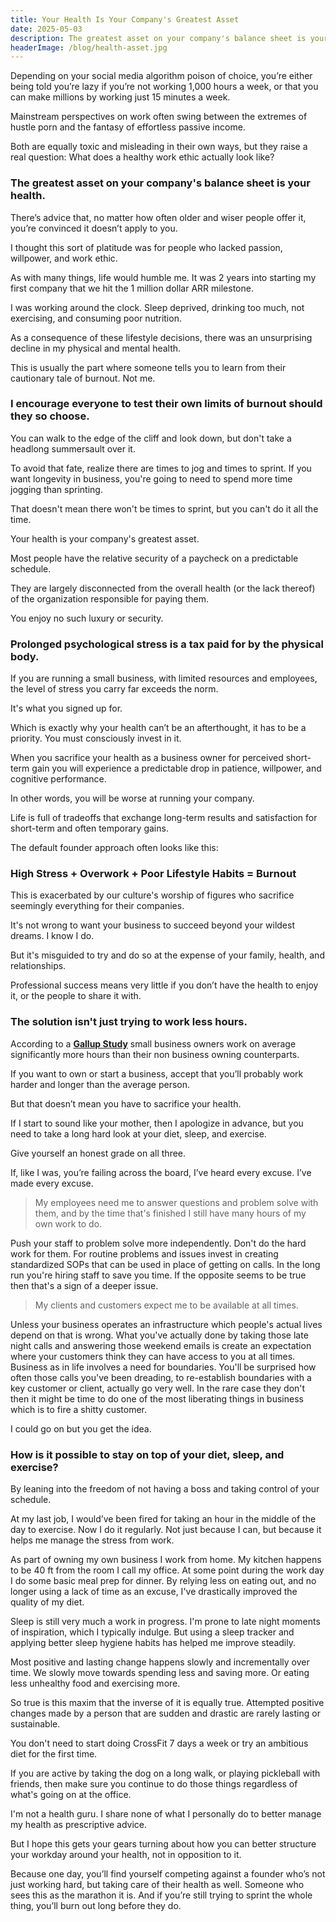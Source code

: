 ```yaml
---
title: Your Health Is Your Company's Greatest Asset
date: 2025-05-03
description: The greatest asset on your company's balance sheet is your health. You need to structure your workday around your health, not in opposition to it.
headerImage: /blog/health-asset.jpg
---
```


Depending on your social media algorithm poison of choice, you’re either being told you’re lazy if you’re not working 1,000 hours a week, or that you can make millions by working just 15 minutes a week.

Mainstream perspectives on work often swing between the extremes of hustle porn and the fantasy of effortless passive income.

Both are equally toxic and misleading in their own ways, but they raise a real question: What does a healthy work ethic actually look like?

### The greatest asset on your company's balance sheet is your health.

There’s advice that, no matter how often older and wiser people offer it, you’re convinced it doesn’t apply to you.

I thought this sort of platitude was for people who lacked passion, willpower, and work ethic. 

As with many things, life would humble me. It was 2 years into starting my first company that we hit the 1 million dollar ARR milestone.

I was working around the clock. Sleep deprived, drinking too much, not exercising, and consuming poor nutrition.

As a consequence of these lifestyle decisions, there was an unsurprising decline in my physical and mental health.

This is usually the part where someone tells you to learn from their cautionary tale of burnout. Not me.

### I encourage everyone to test their own limits of burnout should they so choose.

You can walk to the edge of the cliff and look down, but don't take a headlong summersault over it.

To avoid that fate, realize there are times to jog and times to sprint. If you want longevity in business, you're going to need to spend more time jogging than sprinting.

That doesn't mean there won't be times to sprint, but you can't do it all the time.

Your health is your company's greatest asset. 

Most people have the relative security of a paycheck on a predictable schedule.

They are largely disconnected from the overall health (or the lack thereof) of the organization responsible for paying them.

You enjoy no such luxury or security. 

### Prolonged psychological stress is a tax paid for by the physical body. 

If you are running a small business, with limited resources and employees, the level of stress you carry far exceeds the norm.

It's what you signed up for.

Which is exactly why your health can’t be an afterthought, it has to be a priority. You must consciously invest in it.

When you sacrifice your health as a business owner for perceived short-term gain you will experience a predictable drop in patience, willpower, and cognitive performance.

In other words, you will be worse at running your company.

Life is full of tradeoffs that exchange long-term results and satisfaction for short-term and often temporary gains.

The default founder approach often looks like this:

### High Stress + Overwork + Poor Lifestyle Habits = Burnout

This is exacerbated by our culture's worship of figures who sacrifice seemingly everything for their companies.

It's not wrong to want your business to succeed beyond your wildest dreams. I know I do. 

But it's misguided to try and do so at the expense of your family, health, and relationships.

Professional success means very little if you don’t have the health to enjoy it, or the people to share it with.

### The solution isn't just trying to work less hours.

According to a **[Gallup Study](https://news.gallup.com/poll/122510/self-employed-workers-clock-hours-week.aspx)** small business owners work on average significantly more hours than their non business owning counterparts.

If you want to own or start a business, accept that you’ll probably work harder and longer than the average person.

But that doesn’t mean you have to sacrifice your health.

If I start to sound like your mother, then I apologize in advance, but you need to take a long hard look at your diet, sleep, and exercise.

Give yourself an honest grade on all three. 

If, like I was, you’re failing across the board, I’ve heard every excuse. I’ve made every excuse.

> My employees need me to answer questions and problem solve with them, and by the time that's finished I still have many hours of my own work to do.

Push your staff to problem solve more independently. Don't do the hard work for them. For routine problems and issues invest in creating standardized SOPs that can be used in place of getting on calls. In the long run you're hiring staff to save you time. If the opposite seems to be true then that's a sign of a deeper issue.

> My clients and customers expect me to be available at all times.

Unless your business operates an infrastructure which people's actual lives depend on that is wrong. What you've actually done by taking those late night calls and answering those weekend emails is create an expectation where your customers think they can have access to you at all times. Business as in life involves a need for boundaries. You'll be surprised how often those calls you've been dreading, to re-establish boundaries with a key customer or client, actually go very well. In the rare case they don't then it might be time to do one of the most liberating things in business which is to fire a shitty customer.

I could go on but you get the idea.

### How is it possible to stay on top of your diet, sleep, and exercise?

By leaning into the freedom of not having a boss and taking control of your schedule.

At my last job, I would’ve been fired for taking an hour in the middle of the day to exercise. Now I do it regularly. Not just because I can, but because it helps me manage the stress from work.

As part of owning my own business I work from home. My kitchen happens to be 40 ft from the room I call my office. At some point during the work day I do some basic meal prep for dinner. By relying less on eating out, and no longer using a lack of time as an excuse, I've drastically improved the quality of my diet.

Sleep is still very much a work in progress. I'm prone to late night moments of inspiration, which I typically indulge. But using a sleep tracker and applying better sleep hygiene habits has helped me improve steadily.

Most positive and lasting change happens slowly and incrementally over time. We slowly move towards spending less and saving more. Or eating less unhealthy food and exercising more.

So true is this maxim that the inverse of it is equally true. Attempted positive changes made by a person that are sudden and drastic are rarely lasting or sustainable.

You don't need to start doing CrossFit 7 days a week or try an ambitious diet for the first time. 

If you are active by taking the dog on a long walk, or playing pickleball with friends, then make sure you continue to do those things regardless of what's going on at the office.

I'm not a health guru. I share none of what I personally do to better manage my health as prescriptive advice. 

But I hope this gets your gears turning about how you can better structure your workday around your health, not in opposition to it.

Because one day, you’ll find yourself competing against a founder who’s not just working hard, but taking care of their health as well. Someone who sees this as the marathon it is. And if you’re still trying to sprint the whole thing, you’ll burn out long before they do.